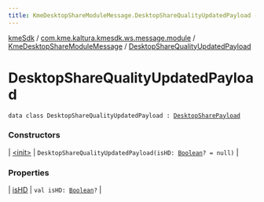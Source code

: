 ```yaml
---
title: KmeDesktopShareModuleMessage.DesktopShareQualityUpdatedPayload - kmeSdk
---
```


[kmeSdk](../../../index.html) / [com.kme.kaltura.kmesdk.ws.message.module](../../index.html) / [KmeDesktopShareModuleMessage](../index.html) / [DesktopShareQualityUpdatedPayload](./index.html)

# DesktopShareQualityUpdatedPayload

`data class DesktopShareQualityUpdatedPayload : `[`DesktopSharePayload`](../-desktop-share-payload/index.html)

### Constructors

| [&lt;init&gt;](-init-.html) | `DesktopShareQualityUpdatedPayload(isHD: `[`Boolean`](https://kotlinlang.org/api/latest/jvm/stdlib/kotlin/-boolean/index.html)`? = null)` |

### Properties

| [isHD](is-h-d.html) | `val isHD: `[`Boolean`](https://kotlinlang.org/api/latest/jvm/stdlib/kotlin/-boolean/index.html)`?` |

